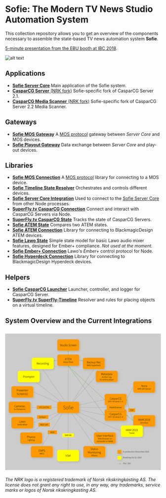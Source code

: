 # Sofie: The Modern TV News Studio Automation System

This collection repository allows you to get an overview of the components necessary to assemble the state-based TV news automation system **Sofie**. 

[5-minute presentation from the EBU booth at IBC 2018](https://www.youtube.com/watch?v=LeJxtTA3zms).


![alt text](https://raw.githubusercontent.com/nrkno/Sofie-TV-automation/master/Sofie_GUI_example.jpg "Sofie User Interface example")

## Applications
* [**Sofie Server Core**](https://github.com/nrkno/tv-automation-server-core) Main application of the Sofie system.
* [**CasparCG Server** (NRK fork)](https://github.com/nrkno/tv-automation-casparcg-server) Sofie-specific fork of CasparCG Server 2.1.
* [**CasparCG Media Scanner** (NRK fork)](https://github.com/nrkno/tv-automation-casparcg-server) Sofie-specific fork of CasparCG Server 2.2 Media Scanner.

## Gateways
* [**Sofie MOS Gateway**](https://github.com/nrkno/tv-automation-mos-gateway) A [MOS protocol](http://mosprotocol.com/) gateway between *Server Core* and MOS devices.
* [**Sofie Playout Gateway**](https://github.com/nrkno/tv-automation-playout-gateway) Data exchange between *Server Core* and play-out devices.

## Libraries
* [**Sofie MOS Connection**](https://github.com/nrkno/tv-automation-mos-connection/) A [MOS protocol](http://mosprotocol.com/) library for connecting to a MOS device.
* [**Sofie Timeline State Resolver**](https://github.com/nrkno/tv-automation-state-timeline-resolver) Orchestrates and controls different devices.
* [**Sofie Server Core Integration**](https://github.com/nrkno/tv-automation-server-core-integration) Used to connect to the [Sofie Server Core](https://github.com/nrkno/tv-automation-server-core) from other Node processes.
* [**SuperFly.tv CasparCG Connection**](https://github.com/SuperFlyTV/casparcg-connection) Connect and interact with CasparCG Servers via Node.
* [**SuperFly.tv CasparCG State**](https://github.com/superflytv/casparcg-state) Tracks the state of CasparCG Servers.
* [**Sofie ATEM State**](https://github.com/nrkno/tv-automation-atem-state) Compares two ATEM states.
* [**Sofie ATEM Connection**](https://github.com/nrkno/tv-automation-atem-connection) Library for connecting to BlackmagicDesign ATEM devices.
* [**Sofie Lawo State**](https://github.com/nrkno/tv-automation-lawo-state/) Simple state model for basic Lawo audio mixer features, designed for Ember+ compliance. *Not used at the moment.*
* [**Sofie Ember+ Connection**](https://github.com/nrkno/tv-automation-emberplus-connection) Lawo's *Ember+* control protocol for Node.
* [**Sofie Hyperdeck Connection**](https://github.com/nrkno/tv-automation-hyperdeck-connection) Library for connecting to BlackmagicDesign Hyperdeck devices.


## Helpers
* [**Sofie CasparCG Launcher**](https://github.com/nrkno/tv-automation-casparcg-launcher) Launcher, controller, and logger for CasparCG Server.
* [**SuperFly.tv SuperFly-Timeline**](https://github.com/SuperFlyTV/supertimeline) Resolver and rules for placing objects on a virtual timeline.

## System Overview and the Current Integrations
![Alt text](Sofie_NRK_Nov_19_2018.png "Sofie System Overview") 
---

*The NRK logo is a registered trademark of Norsk rikskringkasting AS. The license does not grant any right to use, in any way, any trademarks, service marks or logos of Norsk rikskringkasting AS.*
